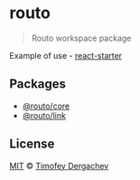# routo

> Routo workspace package

Example of use - [react-starter](https://github.com/exeto/react-starter)

## Packages

- [@routo/core](packages/core)
- [@routo/link](packages/link)

## License

[MIT](LICENSE.md) © [Timofey Dergachev](https://exeto.me)
